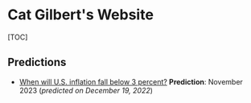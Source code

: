 # Cat Gilbert's Website

[TOC]

## Predictions

* [When will U.S. inflation fall below 3 percent?](prediction_inflation_december2022) 
  **Prediction**: November 2023 (*predicted on December 19, 2022*)

